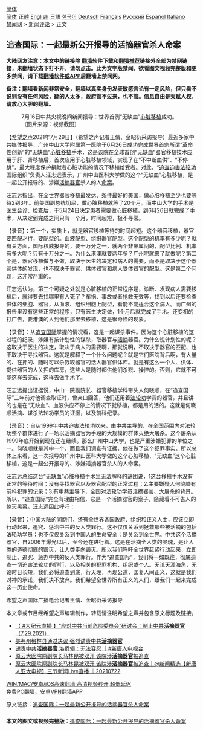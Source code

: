  <!-- 面包屑导航 --> <div class="breadcrumb"><!-- GTranslate: https://gtranslate.io/ -->  <div class="switcher notranslate">  <div class="selected">  <a href="#" onclick="return false;"> 简体</a>  </div>  <div class="option">  <a href="https://www.bannedbook.org" onclick="doGTranslate('zh-CN|zh-CN');jQuery('div.switcher div.selected a').html(jQuery(this).html());return false;" title="简体中文" class="nturl selected"> 简体</a>  <a href="https://www.bannedbook.org/zh-tw/" onclick="doGTranslate('zh-CN|zh-TW');jQuery('div.switcher div.selected a').html(jQuery(this).html());return false;" title="繁體中文" class="nturl"> 正體</a>  <a href="https://www.bannedbook.org/en/" onclick="doGTranslate('zh-CN|en');jQuery('div.switcher div.selected a').html(jQuery(this).html());return false;" title="English" class="nturl"> English</a>  <a href="https://www.bannedbook.org/ja/" onclick="doGTranslate('zh-CN|ja');jQuery('div.switcher div.selected a').html(jQuery(this).html());return false;" title="日本語" class="nturl"> 日語</a>  <a href="https://www.bannedbook.org/ko/" onclick="doGTranslate('zh-CN|ko');jQuery('div.switcher div.selected a').html(jQuery(this).html());return false;" title="한국어" class="nturl"> 한국어</a>  <a href="https://www.bannedbook.org/de/" onclick="doGTranslate('zh-CN|de');jQuery('div.switcher div.selected a').html(jQuery(this).html());return false;" title="Deutsch" class="nturl"> Deutsch</a>  <a href="https://www.bannedbook.org/fr/" onclick="doGTranslate('zh-CN|fr');jQuery('div.switcher div.selected a').html(jQuery(this).html());return false;" title="Français" class="nturl"> Français</a>  <a href="https://www.bannedbook.org/ru/" onclick="doGTranslate('zh-CN|ru');jQuery('div.switcher div.selected a').html(jQuery(this).html());return false;" title="Русский" class="nturl"> Русский</a>  <a href="https://www.bannedbook.org/es/" onclick="doGTranslate('zh-CN|es');jQuery('div.switcher div.selected a').html(jQuery(this).html());return false;" title="Español" class="nturl"> Español</a>  <a href="https://www.bannedbook.org/it/" onclick="doGTranslate('zh-CN|it');jQuery('div.switcher div.selected a').html(jQuery(this).html());return false;" title="Italiano" class="nturl"> Italiano</a>  </div>  </div>      <div class='breadcrumb-sub'><!-- Breadcrumb NavXT 6.3.0 --> <a href="https://www.bannedbook.org/" class="home">禁闻网</a> &gt; <a href="https://www.bannedbook.org/bnews/comments/" class="category">新闻评论</a> &gt; 正文</div></div><h2>追查国际：一起最新公开报导的活摘器官杀人命案</h2> <p class="notice"><b>大陆网友注意：本文中的链接除 <a href="https://github.com/bannedbook/fanqiang" >翻墙</a>软件下载和<a href="https://github.com/killgcd/justmysocks/blob/master/README.md">翻墙推荐</a>链接外全部为禁网链接，未翻墙状态下打不开，请勿点击。此为文字版禁闻，欲看图文视频完整版和更多禁闻，请下载<a href="https://github.com/bannedbook/fanqiang">翻墙软件或APP</a>后翻墙上禁闻网。</p><p>备注：翻墙看新闻非常安全，翻墙以真实身份发表敏感言论有一定风险，但只看不说则没有任何风险，翻的人太多，政府管不过来，也不管。信息自由是天赋人权，请放心大胆的翻墙。</b></p>  <div class="entry"> <figure><figcaption>7月16日中共央视晚间新闻报导：世界首例“无缺血”<a href="https://www.bannedbook.org/bnews/tag/%E5%BF%83%E8%84%8F/" class="st_tag internal_tag" rel="tag" title="标签 心脏 下的日志">心脏</a><a href="https://www.bannedbook.org/bnews/tag/%E7%A7%BB%E6%A4%8D/" class="st_tag internal_tag" rel="tag" title="标签 移植 下的日志">移植</a>成功。（图片来源：视频截图）</figcaption></figure> <p>【<span class='wp_keywordlink_affiliate'><a href="https://www.soundofhope.org" title="希望之声" target="_blank">希望之声</a></span>2021年7月29日】（希望之声记者王倩、金昭衍采访报导）最近多家中共媒体报导，广州中山大学附属第一医院于6月26日成功完成世界首宗所谓“革命性创新”的“无缺血”<a href="https://www.bannedbook.org/bnews/tag/%E5%BF%83%E8%84%8F%E7%A7%BB%E6%A4%8D/" class="st_tag internal_tag" rel="tag" title="标签 心脏移植 下的日志">心脏移植</a>手术，这是该院在全球首创“无缺血”器官移植技术应用于肝、肾移植后，首次应用于心脏移植领域，实现了在“不中断血供”、“不停跳”，最大程度保护捐献者心脏功能的情况下移植给受者。对此，“<a href="https://www.bannedbook.org/bnews/tag/%E8%BF%BD%E6%9F%A5/" class="st_tag internal_tag" rel="tag" title="标签 追查 下的日志">追查</a><span class='wp_keywordlink'><a href="https://www.bannedbook.org/forum11/topic278.html" title="评江泽民与中共相互利用迫害法轮功" target="_blank">迫害法轮功</a></span>国际组织”负责人汪志远表示，广州中山医科大学做的这个“无缺血”心脏移植，是一起公开报导的、涉嫌<a href="https://www.bannedbook.org/bnews/tag/%e6%b4%bb%e6%91%98%e5%99%a8%e5%ae%98/" class="st_tag internal_tag" rel="tag" title="标签 活摘器官 下的日志">活摘器官</a>杀人的人<a href="https://www.bannedbook.org/bnews/tag/%E5%91%BD%E6%A1%88/" class="st_tag internal_tag" rel="tag" title="标签 命案 下的日志">命案</a>。</p> <p>汪志远指出，在全世界器官移植最发达、条件最好的美国，做心脏移植至少也要等待2到3年。前美国副总统切尼，做心脏移植就等了20个月。而中山大学的手术是医生会诊、检查后，于5月24日决定患者需要做心脏移植，到6月26日就完成了手术，从决定到完成之间只有一个月，时间超短，极不寻常。</p> <p>【录音】：第一个，实质上，就是器官移植等待的时间超短。这个器官移植，器官要匹配才行，要配型的。血液配型、组织器官配型。这个配型的机率有多少呢？就有关方面，国际权威报导的，要十万分之一，就两个非亲属间的，配型比例、机率有多大呢？只有十万分之一。为什么港澳就要两年多？广州呢就来了就做呢？第二个是，器官移植做与不做，取决于医生的决定和病人的需要，而不是取决于这个器官供体的发现，也不取决于器官、供体器官和病人受体器官的配型。这是第二个问题，这非常严重的。</p>  <p>汪志远认为，第三个可疑之处就是心脏移植的正常程序是，诊断、发现病人需要移植后，就得要去找哪里有人死了？车祸、事故或者抢救无效等，找到以后还要检查供体的细胞、器官，从血液、组织细胞上配型，看能不能适合这个病人。而广州的报告里没有这些正常的程序，只有医生决定做，1个月后就完成了手术。还变相的打广告，要港澳的人到他们那里去移植，这是很奇怪的现象。</p> <p>【录音】：从<a href="https://www.bannedbook.org/bnews/tag/%e8%bf%bd%e6%9f%a5%e5%9b%bd%e9%99%85/" class="st_tag internal_tag" rel="tag" title="标签 追查国际 下的日志">追查国际</a>掌握的情况看，这是一起谋杀事件。因为这个心脏移植的这过程的纪录，涉嫌有按计划性的谋杀，取器官与<a href="https://www.bannedbook.org/bnews/tag/%e6%b4%bb%e6%91%98/" class="st_tag internal_tag" rel="tag" title="标签 活摘 下的日志">活摘</a>器官。为什么说计划性的呢？这取决于医生的决定，取决于病人的需要啊，那就说明，不取决于器官的匹配、也不取决于寻找器官。这就是解释了一个什么问题呢？就是它们医院背后啊，有大量的、在押的、随时可以杀戮取器官的活人器官供体库。就是有这么一个人、供体、提供器官的人关押的库房，这些人是随时都供他们杀戮、操控的。否则，它就不可能这样去完成，这样去做手术了。</p> <p>汪志远提出证据说，中山一院副院长、器官移植学科带头人何晓顺，在“追查国际”三年前对他调查取证时，曾亲口回答，他们还用着<a href="https://www.bannedbook.org/bnews/tag/%e6%b3%95%e8%bd%ae%e5%8a%9f/" class="st_tag internal_tag" rel="tag" title="标签 法轮功 下的日志">法轮功</a>学员的器官，并且讲的也是在“无缺血”、血液供应不停止的情况下就移植，都是用的活的。这就是何晓顺活摘、谋杀法轮功学员的证据，以及前科纪录。</p>  <p>【录音】：自从1999年中共迫害法轮功以来，由中共主导的、在全国范围内对法轮功整个群体进行了一场以活摘器官为手段的大规模的群体灭绝大屠杀。这个屠杀从1999年底开始到现在还在继续。那么广州中山大学，也是严重涉嫌犯罪的单位之一。何晓顺就是其中一个，而且我们调查有证据，他在做了这个犯罪事实。所以总体上来看，这一次报导的广州中山医科大学做的这个心脏移植、“无缺血”这个心脏移植，这是一起公开报导的、涉嫌活摘器官杀人的人命案。</p> <p>汪志远总结这台“无缺血”心脏移植手术里无法解释的谜团说，1这台移植手术没有正常的等待时间；没有寻找器官以及器官配型的正常过程；2.主要嫌疑人何晓顺有前科犯罪的记录；3.有中共主导下，全国对法轮功学员活摘器官、大屠杀的背景。所以，“追查国际”完全有理由相信，它是一个活摘器官的案子，隐藏着不可告人的惊天黑幕。汪志远因此呼吁：</p> <p>【录音】：<span class='wp_keywordlink_affiliate'><a href="https://www.bannedbook.org/" title="中国" target="_blank">中国</a></span><span class='wp_keywordlink_affiliate'><a href="https://www.bannedbook.org/" title="大陆" target="_blank">大陆</a></span>的同胞们，还有全世界各国政府、组织和正义人士，应该立即行动起来，追究、惩治中共的反人类罪行。这不仅仅关系到拯救那些被活摘的包括法轮功学员；也不仅仅关系到中国人的生命安全；是关系到全世界。中共这个活摘器官，自2006年爆光以后，至今还在进行着。这是在活摘全人类的灵魂，是让人类的道德彻底的毁灭，让人类走向毁灭。所以我们呼吁全世界赶紧行动起来，立即制止、追究、惩办中共的反人类罪行。作为“追查国际”，我们将一如既往，彻底追查一切迫害法轮功的罪行，以及相关的犯罪机构、组织或个人。无论天涯海角，无论时日长短，我们必将追查到底，行天理，再现公道，匡复人间正义，这就是我们对神的承诺，我们决不放弃。我们希望全世界所有正义的人们，跟我们一起来完成这一历史使命。</p>  <p>希望之声国际广播电台记者王倩、金昭衍采访报导</p> <p>本文章或节目经希望之声编辑制作，转载请注明希望之声并包含原文标题及链接。 </p> <ul class='op-related-articles' title='相关阅读'> <li><a href='https://www.bannedbook.org/bnews/bannedvideo/20210729/1596540.html' target='_blank'>【 #大纪元直播 】“应对中共当前危险委员会”研讨会：制止中共<b>活摘器官</b>（7.29.2021）</a></li> <li><a href='https://www.bannedbook.org/bnews/comments/20210728/1595516.html' target='_blank'>美弗州格林县通过决议 强烈谴责中共<b>活摘器官</b></a></li> <li><a href='https://www.bannedbook.org/bnews/bannedvideo/20210722/1592167.html' target='_blank'>谴责中共<b>活摘器官</b> 洛侨领：无法容忍 ｜#新唐人电视台</a></li> <li><a href='https://www.bannedbook.org/bnews/taiwannews/20210722/1592087.html' target='_blank'>原云大医院原副院长马林昆被双开 该院涉<b>活摘器官</b>被追查</a></li> <li><a href='https://www.bannedbook.org/bnews/bannedvideo/20210722/1591931.html' target='_blank'>原云大医院原副院长马林昆被双开 该院涉<b>活摘器官</b>被追查｜@新闻精选【新唐人亚太电视】三节新闻Live直播 ｜20210722</a></li> </ul> <p class="texttj"> <a href="https://github.com/bannedbook/fanqiang/wiki/V2ray%E6%9C%BA%E5%9C%BA" target="_blank">WIN/MAC/安卓/iOS高速翻墙:高清视频秒开,超低延迟</a><br/> <a href="https://github.com/bannedbook/fanqiang/wiki/%E7%A6%81%E9%97%BB%E7%BD%91%E5%AE%89%E5%8D%93%E7%BF%BB%E5%A2%99%E6%96%B0%E9%97%BBAPP" target="_blank">免费PC翻墙、安卓VPN翻墙APP</a></p> <p>原文链接：<a class="src_link"  href="https://www.soundofhope.org/post/530408" target="_blank">追查国际：一起最新公开报导的活摘器官杀人命案</a></p><a name='sharetosocial'></a>  <div style="margin-bottom:5px;padding-bottom:5px;clear:both"> <div id="archive-pix-1" class="banner-ads"> <!-- AuctionX Display platform tag START --> <div id="26318x728x90x621x_ADSLOT2" clicktrack="%%CLICK_URL_ESC%%"></div> <!-- AuctionX Display platform tag END --> </div> <div id="archive-pix-2" class="banner-ads"> <!-- AuctionX Display platform tag START --> <div id="26315x300x250x621x_ADSLOT2" clicktrack="%%CLICK_URL_ESC%%"></div> <!-- AuctionX Display platform tag END --> </div> </div>  <div id="archive-pix-1" class="banner-ads"> <!-- AuctionX Display platform tag START --> <div id="26318x728x90x621x_ADSLOT3" clicktrack="%%CLICK_URL_ESC%%"></div> <!-- AuctionX Display platform tag END --> </div> <div><b>本文的图文或视频完整版</b>：<a href='https://www.bannedbook.org/bnews/comments/20210729/1596582.html'>追查国际：一起最新公开报导的活摘器官杀人命案</a></div>  </div><!--END ENTRY--> 